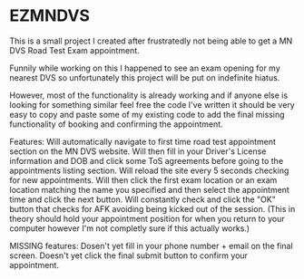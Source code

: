 # EZMNDVS
This is a small project I created after frustratedly not being able to get a MN DVS Road Test Exam appointment.

Funnily while working on this I happened to see an exam opening for my nearest DVS so unfortunately this project will be put on indefinite hiatus.

However, most of the functionality is already working and if anyone else is looking for something similar feel free the code I've written it should be very easy to copy and paste some of my existing code to add the final missing functionality of booking and confirming the appointment.

Features:
Will automatically navigate to first time road test appointment section on the MN DVS website.
Will then fill in your Driver's License information and DOB and click some ToS agreements before going to the appointments listing section.
Will reload the site every 5 seconds checking for new appointments.
Will then click the first exam location or an exam location matching the name you specified and then select the appointment time and click the next button.
Will constantly check and click the "OK" button that checks for AFK avoiding being kicked out of the session. (This in theory should hold your appointment position for when you return to your computer however I'm not completly sure if this actually works.)

MISSING features:
Dosen't yet fill in your phone number + email on the final screen.
Doesn't yet click the final submit button to confirm your appointment.